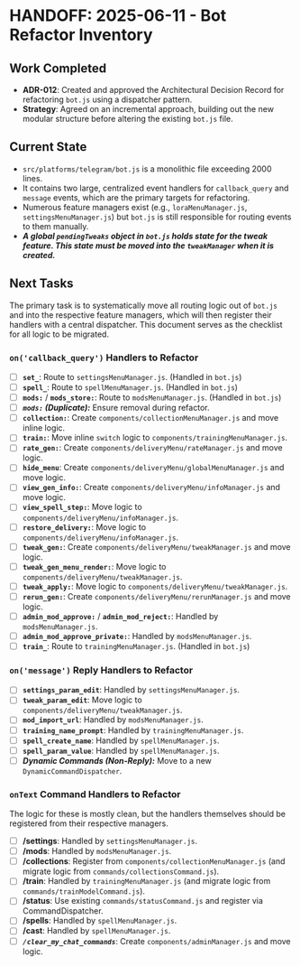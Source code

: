 # HANDOFF: 2025-06-11 - Bot Refactor Inventory

## Work Completed

-   **ADR-012**: Created and approved the Architectural Decision Record for refactoring `bot.js` using a dispatcher pattern.
-   **Strategy**: Agreed on an incremental approach, building out the new modular structure before altering the existing `bot.js` file.

## Current State

-   `src/platforms/telegram/bot.js` is a monolithic file exceeding 2000 lines.
-   It contains two large, centralized event handlers for `callback_query` and `message` events, which are the primary targets for refactoring.
-   Numerous feature managers exist (e.g., `loraMenuManager.js`, `settingsMenuManager.js`) but `bot.js` is still responsible for routing events to them manually.
-   ***A global `pendingTweaks` object in `bot.js` holds state for the tweak feature. This state must be moved into the `tweakManager` when it is created.***

## Next Tasks

The primary task is to systematically move all routing logic out of `bot.js` and into the respective feature managers, which will then register their handlers with a central dispatcher. This document serves as the checklist for all logic to be migrated.

### `on('callback_query')` Handlers to Refactor

-   [ ] **`set_`**: Route to `settingsMenuManager.js`. (Handled in `bot.js`)
-   [ ] **`spell_`**: Route to `spellMenuManager.js`. (Handled in `bot.js`)
-   [ ] **`mods:`** / **`mods_store:`**: Route to `modsMenuManager.js`. (Handled in `bot.js`)
-   [ ] ***`mods:` (Duplicate):*** Ensure removal during refactor.
-   [ ] **`collection:`**: Create `components/collectionMenuManager.js` and move inline logic.
-   [ ] **`train:`**: Move inline `switch` logic to `components/trainingMenuManager.js`.
-   [ ] **`rate_gen:`**: Create `components/deliveryMenu/rateManager.js` and move logic.
-   [ ] **`hide_menu`**: Create `components/deliveryMenu/globalMenuManager.js` and move logic.
-   [ ] **`view_gen_info:`**: Create `components/deliveryMenu/infoManager.js` and move logic.
-   [ ] **`view_spell_step:`**: Move logic to `components/deliveryMenu/infoManager.js`.
-   [ ] **`restore_delivery:`**: Move logic to `components/deliveryMenu/infoManager.js`.
-   [ ] **`tweak_gen:`**: Create `components/deliveryMenu/tweakManager.js` and move logic.
-   [ ] **`tweak_gen_menu_render:`**: Move logic to `components/deliveryMenu/tweakManager.js`.
-   [ ] **`tweak_apply:`**: Move logic to `components/deliveryMenu/tweakManager.js`.
-   [ ] **`rerun_gen:`**: Create `components/deliveryMenu/rerunManager.js` and move logic.
-   [ ] **`admin_mod_approve:`** / **`admin_mod_reject:`**: Handled by `modsMenuManager.js`.
-   [ ] **`admin_mod_approve_private:`**: Handled by `modsMenuManager.js`.
-   [ ] **`train_`**: Route to `trainingMenuManager.js`. (Handled in `bot.js`)

### `on('message')` Reply Handlers to Refactor

-   [ ] **`settings_param_edit`**: Handled by `settingsMenuManager.js`.
-   [ ] **`tweak_param_edit`**: Move logic to `components/deliveryMenu/tweakManager.js`.
-   [ ] **`mod_import_url`**: Handled by `modsMenuManager.js`.
-   [ ] **`training_name_prompt`**: Handled by `trainingMenuManager.js`.
-   [ ] **`spell_create_name`**: Handled by `spellMenuManager.js`.
-   [ ] **`spell_param_value`**: Handled by `spellMenuManager.js`.
-   [ ] ***Dynamic Commands (Non-Reply):*** Move to a new `DynamicCommandDispatcher`.

### `onText` Command Handlers to Refactor

The logic for these is mostly clean, but the handlers themselves should be registered from their respective managers.

-   [ ] **/settings**: Handled by `settingsMenuManager.js`.
-   [ ] **/mods**: Handled by `modsMenuManager.js`.
-   [ ] **/collections**: Register from `components/collectionMenuManager.js` (and migrate logic from `commands/collectionsCommand.js`).
-   [ ] **/train**: Handled by `trainingMenuManager.js` (and migrate logic from `commands/trainModelCommand.js`).
-   [ ] **/status**: Use existing `commands/statusCommand.js` and register via CommandDispatcher.
-   [ ] **/spells**: Handled by `spellMenuManager.js`.
-   [ ] **/cast**: Handled by `spellMenuManager.js`.
-   [ ] ***`/clear_my_chat_commands`***: Create `components/adminManager.js` and move logic. 